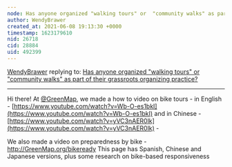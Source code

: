 ```yaml
---
node: Has anyone organized "walking tours" or  "community walks" as part of their grassroots organizing practice?
author: WendyBrawer
created_at: 2021-06-08 19:13:30 +0000
timestamp: 1623179610
nid: 26718
cid: 28884
uid: 492399
---
```




[WendyBrawer](../profile/WendyBrawer) replying to: [Has anyone organized "walking tours" or  "community walks" as part of their grassroots organizing practice?](../notes/amocorro/05-26-2021/has-anyone-organized-walking-tours-or-community-walks-as-part-of-their-grassroots-organizing-practice)

----
Hi there! At [@GreenMap](/profile/GreenMap), we made a how to video on bike tours - in English - [https://www.youtube.com/watch?v=Wb-O-es1bkI](https://www.youtube.com/watch?v=Wb-O-es1bkI) and in Chinese - [https://www.youtube.com/watch?v=yVC3nAER0lk](https://www.youtube.com/watch?v=yVC3nAER0lk) - 

We also made a video on preparedness by bike - http://GreenMap.org/bikeready 
This page has Spanish, Chinese and Japanese versions, plus some research on bike-based responsiveness 